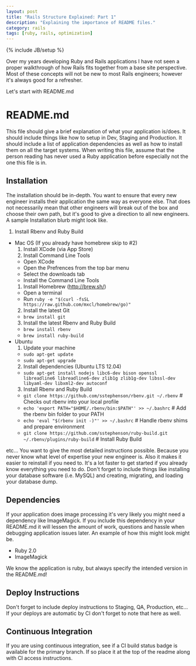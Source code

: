 ```yaml
---
layout: post
title: "Rails Structure Explained: Part 1"
description: "Explaining the importance of README files."
category: rails
tags: [ruby, rails, optimization]
---
```

{% include JB/setup %}

Over my years developing Ruby and Rails applications I have not seen a proper walkthrough of how Rails fits together from a base site perspective.
Most of these concepts will not be new to most Rails engineers; however it's always good for a refresher.

Let's start with README.md

# README.md

This file should give a brief explanation of what your application is/does. It should include things like how to setup in Dev, Staging and Production. It should include a list of application dependencies as well as how to install them on all the target systems. When writing this file, assume that the person reading has never used a Ruby application before especially not the one this file is in.

## Installation

The installation should be in-depth. You want to ensure that every new engineer installs their application the same way as everyone else. That does not necessarily mean that other engineers will break out of the box and choose their own path, but it's good to give a direction to all new engineers. A sample Installation blurb might look like.

1. Install Rbenv and Ruby Build
  - Mac OS (If you already have homebrew skip to #2)
    1. Install XCode (via App Store)
    2. Install Command Line Tools
      - Open XCode
      - Open the Prefrences from the top bar menu
      - Select the downloads tab
      - Install the Command Line Tools
    1. Install Homebrew (http://brew.sh/)
      - Open a terminal
      - Run `ruby -e "$(curl -fsSL https://raw.github.com/mxcl/homebrew/go)"`
    2. Install the latest Git
      - `brew install git`
    3. Install the latest Rbenv and Ruby Build
      - `brew install rbenv`
      - `brew install ruby-build`
  - Ubuntu
    1. Update your machine
      - `sudo apt-get update`
      - `sudo apt-get upgrade`
    2. Install dependencies (Ubuntu LTS 12.04)
      - `sudo apt-get install nodejs libc6-dev bison openssl libreadline6 libreadline6-dev zlib1g zlib1g-dev libssl-dev libyaml-dev libxml2-dev autoconf`
    3. Install Rbenv and Ruby Build
      - `git clone https://github.com/sstephenson/rbenv.git ~/.rbenv` # Checks out rbenv into your local profile
      - `echo 'export PATH="$HOME/.rbenv/bin:$PATH"' >> ~/.bashrc` # Add the rbenv bin folder to your PATH
      - `echo 'eval "$(rbenv init -)"' >> ~/.bashrc` # Handle rbenv shims and prepare environment
      - `git clone https://github.com/sstephenson/ruby-build.git ~/.rbenv/plugins/ruby-build` # Install Ruby Build

etc... You want to give the most detailed instructions possible. Because you never know what level of expertise your new engineer is. Also it makes it easier to reinstall if you need to. It's a lot faster to get started if you already know everything you need to do. Don't forget to include things like installing your database software (i.e. MySQL) and creating, migrating, and loading your database dump.

## Dependencies

If your application does image processing it's very likely you might need a dependency like ImageMagick. If you include this dependency in your README.md it will lessen the amount of work, questions and hassle when debugging application issues later. An example of how this might look might be.

- Ruby 2.0
- ImageMagick

We know the application is ruby, but always specify the intended version in the README.md!

## Deploy Instructions

Don't forget to include deploy instructions to Staging, QA, Production, etc...
If your deploys are automatic by CI don't forget to note that here as well.

## Continuous Integration

If you are using continuous integration, see if a CI build status badge is available for the primary branch. If so place it at the top of the readme along with CI access instructions.

